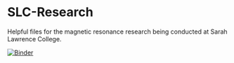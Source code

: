 # SLC-Research
Helpful files for the magnetic resonance research being conducted at Sarah Lawrence College.

[![Binder](https://mybinder.org/badge_logo.svg)](https://mybinder.org/v2/gh/meridethfrey/SLC-Research/master)
